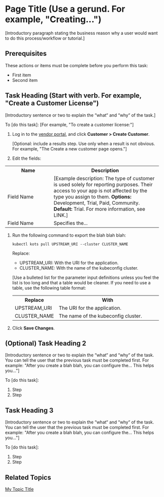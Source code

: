 # Page Title (Use a gerund. For example, "Creating...")

<!-- This template is used for processes/workflows or tutorial that require multiple procedures/tasks. For single procedures, use the other template.-->

[Introductory paragraph stating the business reason why a user would want to do this process/workflow or tutorial.]

## Prerequisites

These actions or items must be complete before you perform this task:
* First item
* Second item

## Task Heading (Start with verb. For example, "Create a Customer License")

[Introductory sentence or two to explain the “what“ and “why“ of the task.]

To [do this task]: [For example, "To create a customer license:"]

1. Log in to the [vendor portal](https://vendor.replicated.com), and click **Customer > Create Customer**.

   [Optional: include a results step. Use only when a result is not obvious. For example, "The Create a new customer page opens."]

1. Edit the fields:

  <table>
    <tr>
      <th width="30%">Name</th>
      <th width="70%">Description</th>
    </tr>
    <tr>
      <td>Field Name</td>
      <td>[Example description: The type of customer is used solely for reporting purposes. Their access to your app is not affected by the type you assign to them. <strong>Options:</strong> Development, Trial, Paid, Community. <strong>Default:</strong> Trial. For more information, see LINK.]</td>
    </tr>
    <tr>
      <td>Field Name</td>
      <td>Specifies the...</td>
    </tr>
  </table>

1. Run the following command to export the blah blah blah:

    ```
    kubectl kots pull UPSTREAM_URI --cluster CLUSTER_NAME
    ```
    Replace:

    - UPSTREAM_URI: With the URI for the application.
    - CLUSTER_NAME: With the name of the kubeconfig cluster.


    [Use a bulleted list for the parameter input definitions unless you feel the list is too long and that a table would be cleaner. If you need to use a table, use the following table format:

    <table>
      <tr>
        <th width="30%">Replace</th>
        <th width="70%">With</th>
      </tr>
      <tr>
        <td>UPSTREAM_URI</td>
        <td>The URI for the application.</td>
      </tr>
      <tr>
        <td>CLUSTER_NAME</td>
        <td>The name of the kubeconfig cluster.</td>
      </tr>
    </table>

1. Click **Save Changes**.

## (Optional) Task Heading 2

<!--Separate each task under a new heading. If there are optional tasks that the user can complete as part of the larger procedure, put “(Optional)“ in the heading.-->

[Introductory sentence or two to explain the “what“ and “why“ of the task. You can tell the user that the previous task must be completed first. For example: "After you create a blah blah, you can configure the... This helps you..."]

To [do this task]:

1. Step
1. Step


## Task Heading 3

[Introductory sentence or two to explain the “what“ and “why“ of the task. You can tell the user that the previous task must be completed first. For example: "After you create a blah blah, you can configure the... This helps you..."]

To [do this task]:

1. Step
1. Step

## Related Topics

<!-- Be judicious. Only include this section if the topics are truly related to this procedure and have a specific purpose/goal for including it here instead of as a cross-reference.

* Do not use an intro sentence
* Should be a bulleted list only if there is more than one link
* Use the actual topic name with a hyperlink
* Keep the list short
* Should only link to topics on docs.replicated.com, or Replicated blogs/articles
-->

[My Topic Title](my-topic-title)
